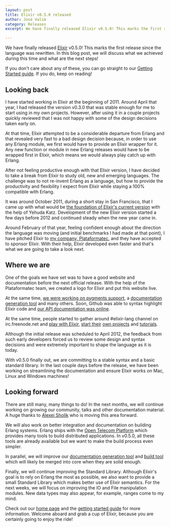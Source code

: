 ```yaml
---
layout: post
title: Elixir v0.5.0 released
author: José Valim
category: Releases
excerpt: We have finally released Elixir v0.5.0! This marks the first release since the language was rewritten. In this blog post, we will discuss what we achieved during this time and what are the next steps!

---
```


We have finally released [Elixir](/) v0.5.0! This marks the first release since the language was rewritten. In this blog post, we will discuss what we achieved during this time and what are the next steps!

If you don't care about any of these, you can go straight to our [Getting Started guide](/getting-started/introduction.html). If you do, keep on reading!

## Looking back

I have started working in Elixir at the beginning of 2011. Around April that year, I had released the version v0.3.0 that was stable enough for me to start using in my own projects. However, after using it in a couple projects quickly reviewed that I was not happy with some of the design decisions taken early on.

At that time, Elixir attempted to be a considerable departure from Erlang and that revealed very fast to a bad design decision because, in order to use any Erlang module, we first would have to provide an Elixir wrapper for it. Any new function or module in new Erlang releases would have to be wrapped first in Elixir, which means we would always play catch up with Erlang.

After not feeling productive enough with that Elixir version, I have decided to take a break from Elixir to study old, new and emerging languages. The challenge was to not re-invent Erlang as a language, but how to provide the productivity and flexibility I expect from Elixir while staying a 100% compatible with Erlang.

It was around October 2011, during a short stay in San Francisco, that I came up with what would be [the foundation of Elixir's current version](https://github.com/josevalim/lego-lang) with the help of Yehuda Katz. Development of the new Elixir version started a few days before 2012 and continued steady when the new year came in.

Around February of that year, feeling confident enough about the direction the language was moving (and initial benchmarks I had made at that point), I have pitched Elixir to [my company, Plataformatec](http://plataformatec.com.br/), and they have accepted to sponsor Elixir. With their help, Elixir developed even faster and that's what we are going to take a look next.

## Where we are

One of the goals we have set was to have a good website and documentation before the next official release. With the help of the Plataformatec team, we created a logo for Elixir and put this website live.

At the same time, [we were working on pygments support](https://bitbucket.org/birkenfeld/pygments-main/pull-request/57/add-elixir-and-elixir-console-lexers), a [documentation generation tool](https://github.com/elixir-lang/ex_doc) and many others. Soon, Github was able to syntax highlight Elixir code and [our API documentation was online](/).

At the same time, people started to gather around #elixir-lang channel on irc.freenode.net and [play with Elixir](https://github.com/elixir-lang/elixir/tree/master/lib/mix), [start their](https://github.com/guedes/exdate) [own projects](https://github.com/yrashk/validatex) and [tutorials](https://github.com/alco/elixir/wiki/Erlang-Syntax:-A-Crash-Course).

Although the initial release was scheduled to April 2012, the feedback from such early developers forced us to review some design and syntax decisions and were extremely important to shape the language as it is today.

With v0.5.0 finally out, we are committing to a stable syntax and a basic standard library. In the last couple days before the release, we have been working on streamlining the documentation and ensure Elixir works on Mac, Linux and Windows machines!

## Looking forward

There are still many, many things to do! In the next months, we will continue working on growing our community, talks and other documentation material. A huge thanks to [Alexei Sholik](http://twitter.com/true_droid) who is moving this area forward.

We will also work on better integration and documentation on building Erlang systems. Erlang ships with the [Open Telecom Platform](http://en.wikipedia.org/wiki/Open_Telecom_Platform) which provides many tools to build distributed applications. In v0.5.0, all these tools are already available but we want to make the build process even simpler.

In parallel, we will improve our [documentation generation tool](https://github.com/elixir-lang/ex_doc) and [build tool](https://github.com/elixir-lang/elixir/tree/master/lib/mix) which will likely be merged into core when they are solid enough.

Finally, we will continue improving the Standard Library. Although Elixir's goal is to rely on Erlang the most as possible, we also want to provide a small Standard Library which makes better use of Elixir semantics. For the next weeks, we will focus on improving the IO and File manipulation modules. New data types may also appear, for example, ranges come to my mind.

Check out our [home page](/) and the [getting started guide](/getting-started/introduction.html) for more information. Welcome aboard and grab a cup of Elixir, because you are certainly going to enjoy the ride!